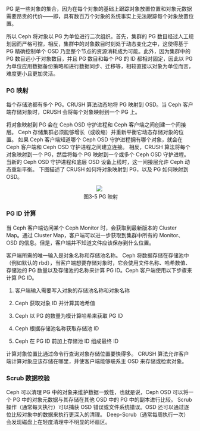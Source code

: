 PG 是一些对象的集合，因为在每个对象的基础上跟踪对象放置位置和对象元数据需要昂贵的代价——即，具有数百万个对象的系统事实上无法跟踪每个对象放置位置。

所以 Ceph 将对象以 PG 为单位进行二次组织。首先，集群的 PG 数目经过人工规划因而严格可控，相反，集群中的对象数目时刻处于动态变化之中，这使得基于 PG 精确控制单个 OSD 乃至整个节点的资源消耗成为可能。此外，因为集群中的 PG 数目远小于对象数目，并且 PG 数目和每个 PG 的 ID 都相对固定，因此以 PG 为单位应用数据备份策略和进行数据同步、迁移等，相较直接以对象为单位而言，难度更小且更加灵活。

### PG 映射

每个存储池都有多个 PG。CRUSH 算法动态地将 PG 映射到 OSD。当 Ceph 客户端存储对象时，CRUSH 会将每个对象映射到一个 PG 上。

将对象映射到 PG 会在 Ceph OSD 守护进程和 Ceph 客户端之间创建一个间接层。 Ceph 存储集群必须能够增长（或收缩）并重新平衡它动态存储对象的位置。 如果 Ceph 客户端知道哪个 Ceph OSD 守护进程拥有哪个对象，就会在 Ceph 客户端和 Ceph OSD 守护进程之间建立连接。 相反，CRUSH 算法将每个对象映射到一个 PG，然后将每个 PG 映射到一个或多个 Ceph OSD 守护进程。 当新的 Ceph OSD 守护进程和底层 OSD 设备上线时，这一间接层允许 Ceph 动态重新平衡。 下图描述了 CRUSH 如何将对象映射到 PG，以及 PG 如何映射到 OSD。

<center> <img src="https://docs.ceph.com/en/nautilus/_images/f592d64bd19e67476c118c14caf9d4e3df61607d25670d5b3e83b45d2f29db99.png"> <br> <div style="color:orange; border-bottom: 1px solid #d9d9d9; display: inline-block; color: #999; padding: 2px;">图3-5 PG 映射</div> </center>

### PG ID 计算

当 Ceph 客户端访问某个 Ceph Monitor 时，会获取到最新版本的 Cluster Map。通过 Cluster Map，客户端可以进一步获取到集群中所有的 Monitor、OSD 的信息。但是，客户端并不知道文件应该保存到什么位置。

客户端所需的唯一输入是对象名称和存储池名称。 Ceph 将数据存储在存储池中（例如默认的 rbd），当客户端想要存储对象时，它会使用文件名称、哈希数值、存储池的 PG 数量以及存储池的名称来计算 PG ID。Ceph 客户端使用以下步骤来计算 PG ID。

1.  客户端输入需要写入对象的存储池名称和对象名称
    
2.  Ceph 获取对象 ID 并计算其哈希值
    
1.  Ceph 以 PG 的数量为模计算哈希来获取 PG ID
    
4.  Ceph 根据存储池名称获取存储池 ID
    
5.  Ceph 在 PG ID 前加上存储池 ID 组成最终 ID
    
计算对象位置比通过命令行查询对象存储位置要快得多。 CRUSH 算法允许客户端计算对象应该存储在哪里，并使客户端能够联系主 OSD 来存储或检索对象。

### Scrub 数据校验

Ceph 可以清理 PG 中的对象来维护数据一致性，也就是说，Ceph OSD 可以将一个 PG 中的对象元数据与其存储在其他 OSD 中的 PG 中的副本进行比较。 Scrub 操作（通常每天执行）可以捕获 OSD 错误或文件系统错误。OSD 还可以通过逐位比较对象中的数据来执行更深入的清理。 Deep-Scrub（通常每周执行一次）会发现磁盘上在轻度清理中不明显的坏扇区。